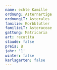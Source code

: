 ```yaml
---
name: echte Kamille
ordnung: Asternartige
ordnungLT: Asterales
familie: Korbblütler
familieLT: Asteraceae
gattung: Matricaria
art: recutita
staude: false
preis: B
jahr: '1'
winter: false
karlsgarten: false
---
```

